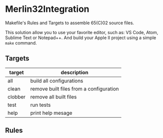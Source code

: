 # Merlin32Integration
Makefile's Rules and Targets to assemble 65(C)02 source files.

This solution allow you to use your favorite editor,
such as: VS Code, Atom, Sublime Text or Notepad++.
And build your Apple II project using a simple ``make`` command.

## Targets

| target  | description                             |
|---------|-----------------------------------------|
| all     | build all configurations                |
| clean   | remove built files from a configuration |
| clobber | remove all built files                  |
| test    | run tests                               |
| help    | print help mesage                       |

## Rules
